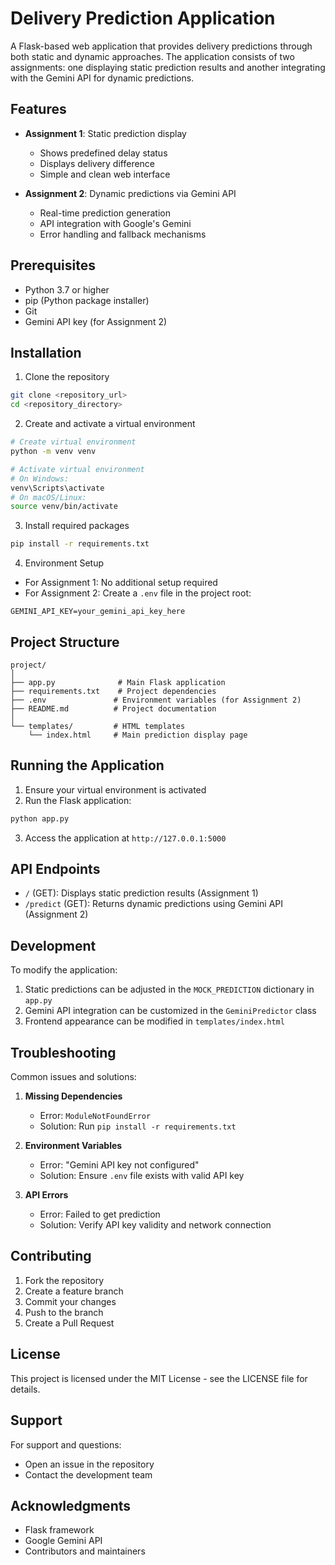 # Delivery Prediction Application

A Flask-based web application that provides delivery predictions through both static and dynamic approaches. The application consists of two assignments: one displaying static prediction results and another integrating with the Gemini API for dynamic predictions.

## Features

- **Assignment 1**: Static prediction display
  - Shows predefined delay status
  - Displays delivery difference
  - Simple and clean web interface

- **Assignment 2**: Dynamic predictions via Gemini API
  - Real-time prediction generation
  - API integration with Google's Gemini
  - Error handling and fallback mechanisms

## Prerequisites

- Python 3.7 or higher
- pip (Python package installer)
- Git
- Gemini API key (for Assignment 2)

## Installation

1. Clone the repository
```bash
git clone <repository_url>
cd <repository_directory>
```

2. Create and activate a virtual environment
```bash
# Create virtual environment
python -m venv venv

# Activate virtual environment
# On Windows:
venv\Scripts\activate
# On macOS/Linux:
source venv/bin/activate
```

3. Install required packages
```bash
pip install -r requirements.txt
```

4. Environment Setup
- For Assignment 1: No additional setup required
- For Assignment 2: Create a `.env` file in the project root:
```
GEMINI_API_KEY=your_gemini_api_key_here
```

## Project Structure

```
project/
│
├── app.py              # Main Flask application
├── requirements.txt    # Project dependencies
├── .env               # Environment variables (for Assignment 2)
├── README.md          # Project documentation
│
└── templates/         # HTML templates
    └── index.html     # Main prediction display page
```

## Running the Application

1. Ensure your virtual environment is activated
2. Run the Flask application:
```bash
python app.py
```
3. Access the application at `http://127.0.0.1:5000`

## API Endpoints

- `/` (GET): Displays static prediction results (Assignment 1)
- `/predict` (GET): Returns dynamic predictions using Gemini API (Assignment 2)

## Development

To modify the application:

1. Static predictions can be adjusted in the `MOCK_PREDICTION` dictionary in `app.py`
2. Gemini API integration can be customized in the `GeminiPredictor` class
3. Frontend appearance can be modified in `templates/index.html`

## Troubleshooting

Common issues and solutions:

1. **Missing Dependencies**
   - Error: `ModuleNotFoundError`
   - Solution: Run `pip install -r requirements.txt`

2. **Environment Variables**
   - Error: "Gemini API key not configured"
   - Solution: Ensure `.env` file exists with valid API key

3. **API Errors**
   - Error: Failed to get prediction
   - Solution: Verify API key validity and network connection

## Contributing

1. Fork the repository
2. Create a feature branch
3. Commit your changes
4. Push to the branch
5. Create a Pull Request

## License

This project is licensed under the MIT License - see the LICENSE file for details.

## Support

For support and questions:
- Open an issue in the repository
- Contact the development team

## Acknowledgments

- Flask framework
- Google Gemini API
- Contributors and maintainers
